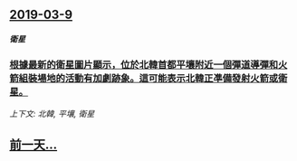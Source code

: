 ## [2019-03-9](/news/2019/03/9/index.md)

##### 衛星
### [根據最新的衛星圖片顯示，位於北韓首都平壤附近一個彈道導彈和火箭組裝場地的活動有加劇跡象。這可能表示北韓正凖備發射火箭或衛星。 ](/news/2019/03/9/根據最新的衛星圖片顯示-位於北韓首都平壤附近一個彈道導彈和火箭組裝場地的活動有加劇跡象-這可能表示北韓正凖備發射火箭或衛.md)
_上下文: 北韓, 平壤, 衛星_

## [前一天...](/news/2019/03/8/index.md)

